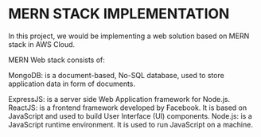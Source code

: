# MERN STACK IMPLEMENTATION

In this project, we would be implementing a web solution based on MERN stack in AWS Cloud.

MERN Web stack consists of:

MongoDB: is a document-based, No-SQL database, used to store application data in form of documents.

ExpressJS: is a server side Web Application framework for Node.js.
ReactJS: is a frontend framework developed by Facebook. It is based on JavaScript and used to build User Interface (UI) components.
Node.js: is a JavaScript runtime environment. It is used to run JavaScript on a machine.
